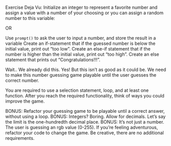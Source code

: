 Exercise Deja Vu:
Initialize an integer to represent a favorite number and assign a value with a number of your choosing or you can assign a random number to this variable:


OR

Use `prompt()` to ask the user to input a number, and store the result in a variable
Create an if-statement that if the guessed number is below the initial value, print out “too low”.
Create an else-if statement that if the number is higher than the initial value, print out “too high”.
Create an else statement that prints out “Congratulations!!!”.

Wait.. We already did this. Yes! But this isn’t as good as it could be. We need to make this number guessing game playable until the user guesses the correct number.

You are required to use a selection statement, loop, and at least one function.
After you reach the required functionality, think of ways you could improve the game.

BONUS:
Refactor your guessing game to be playable until a correct answer, without using a loop.
BONUS:
Integers? Boring. Allow for decimals. Let’s say the limit is the one-hundredth decimal place.
BONUS:
It’s not just a number. The user is guessing an rgb value (0-255). If you’re feeling adventurous, refactor your code to change the game. Be creative, there are no additional requirements. 
